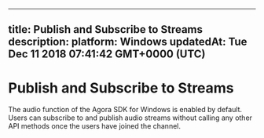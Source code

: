 
---
title: Publish and Subscribe to Streams
description: 
platform: Windows
updatedAt: Tue Dec 11 2018 07:41:42 GMT+0000 (UTC)
---
# Publish and Subscribe to Streams
The audio function of the Agora SDK for Windows is enabled by default. Users can subscribe to and publish audio streams without calling any other API methods once the users have joined the channel.
